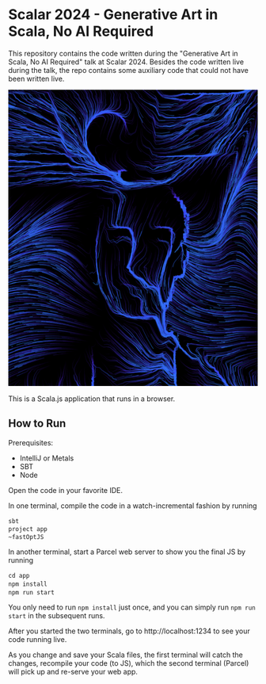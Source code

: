 # Scalar 2024 - Generative Art in Scala, No AI Required

This repository contains the code written during the "Generative Art in Scala, No AI Required" talk at Scalar 2024. Besides the code written live during the talk, the repo contains some auxiliary code that could not have been written live.

![Generative art](./pics/screenshot%201.png)

This is a Scala.js application that runs in a browser.

## How to Run

Prerequisites:

- IntelliJ or Metals
- SBT
- Node

Open the code in your favorite IDE.

In one terminal, compile the code in a watch-incremental fashion by running

```
sbt
project app
~fastOptJS
```

In another terminal, start a Parcel web server to show you the final JS by running

```kotlin
cd app
npm install
npm run start
```

You only need to run `npm install` just once, and you can simply run `npm run start` in the subsequent runs.

After you started the two terminals, go to http://localhost:1234 to see your code running live.

As you change and save your Scala files, the first terminal will catch the changes, recompile your code (to JS), which the second terminal (Parcel) will pick up and re-serve your web app.

